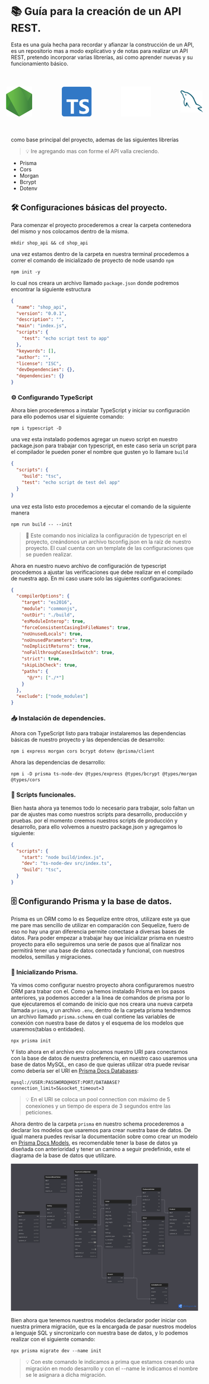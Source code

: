 # 📚 Guía para la creación de un API REST.

Esta es una guía hecha para recordar y afianzar la construcción de un API, es un repositorio mas a modo explicativo y de notas para realizar un API REST, pretendo incorporar varias librerías, asi como aprender nuevas y su funcionamiento básico.

<div align="center" style="display:flex; justify-content:center; align-items:center; gap:40px; padding:40px " >
  <img src="./public/nodejs.svg" alt="NodeJs" width="70" title="NodeJs">
  <img width="20">
  <img src="./public/typescript.svg" alt="TypeScript" width="80" title="TypeScript">
  <img width="20">
  <img src="./public/expressjs.svg" alt="ExpressJs" width="80" title="ExpressJs">
  <img width="20">
  <img src="./public/mysql.svg" alt="Prisma" width="60" title="MySQL">
</div>

como base principal del proyecto, ademas de las siguientes librerías
> 💡 Ire agregando mas con forme el API valla creciendo.

- Prisma
- Cors
- Morgan
- Bcrypt
- Dotenv

## 🛠️ Configuraciones básicas del proyecto.

Para comenzar el proyecto procederemos a crear la carpeta contenedora del mismo y nos colocamos dentro de la misma.

```console
mkdir shop_api && cd shop_api
```
una vez estamos dentro de la carpeta en nuestra terminal procedemos a correr el comando de inicializado de proyecto de node usando ```npm```

```console
npm init -y
```

lo cual nos creara un archivo llamado ```package.json``` donde podremos encontrar la siguiente estructura

```json
{
  "name": "shop_api",
  "version": "0.0.1",
  "description": "",
  "main": "index.js",
  "scripts": {
    "test": "echo script test to app"
  },
  "keywords": [],
  "author": "",
  "license": "ISC",
  "devDependencies": {},
  "dependencies": {}
}
```

### ⚙️ Configurando TypeScript

Ahora bien procederemos a instalar TypeScript y iniciar su configuración para ello podemos usar el siguiente comando:

```console
npm i typescript -D
```

una vez esta instalado podemos agregar un nuevo script en nuestro package.json para trabajar con typescript, en este caso seria un script para el compilador le pueden poner el nombre que gusten yo lo llamare ```build```

```json
{
  "scripts": {
    "build": "tsc",
    "test": "echo script de test del app"
  }
}
```

una vez esta listo esto procedemos a ejecutar el comando de la siguiente manera

```console
npm run build -- --init
```
> 🔎 Este comando nos inicializa la configuración de typescript en el proyecto, creándonos un archivo tsconfig.json en la raíz de nuestro proyecto. El cual cuenta con un template de las configuraciones que se pueden realizar.

Ahora en nuestro nuevo archivo de configuración de typescript procedemos a ajustar las verificaciones que debe realizar en el compilado de nuestra app. En mi caso usare solo las siguientes configuraciones:

```json
{
  "compilerOptions": {
    "target": "es2016",
    "module": "commonjs",
    "outDir": "./build",
    "esModuleInterop": true,
    "forceConsistentCasingInFileNames": true,
    "noUnusedLocals": true,
    "noUnusedParameters": true,
    "noImplicitReturns": true,
    "noFallthroughCasesInSwitch": true,
    "strict": true,
    "skipLibCheck": true,
    "paths": {
      "@/*": ["./*"]
    }
  },
  "exclude": ["node_modules"]
}
```

### 📥 Instalación de dependencies.

Ahora con TypeScript listo para trabajar instalaremos las dependencias básicas de nuestro proyecto y las dependencias de desarrollo:

```console
npm i express morgan cors bcrypt dotenv @prisma/client
```
Ahora las dependencias de desarrollo:

```console
npm i -D prisma ts-node-dev @types/express @types/bcrypt @types/morgan @types/cors
```

### 🔧 Scripts funcionales.

Bien hasta ahora ya tenemos todo lo necesario para trabajar, solo faltan un par de ajustes mas como nuestros scripts para desarrollo, producción y pruebas. por el momento creemos nuestros scripts de producción y desarrollo, para ello volvemos a nuestro package.json y agregamos lo siguiente:

```json
{
  "scripts": {
    "start": "node build/index.js",
    "dev": "ts-node-dev src/index.ts",
    "build": "tsc",
  }
}
```

## 🗄️ Configurando Prisma y la base de datos.

Prisma es un ORM como lo es Sequelize entre otros, utilizare este ya que me pare mas sencillo de utilizar en comparación con Sequelize, fuero de eso no hay una gran diferencia permite conectase a diversas bases de datos. Para poder empezar a trabajar hay que inicializar prisma en nuestro proyecto para ello seguiremos una serie de pasos que al finalizar nos permitirá tener una base de datos conectada y funcional, con nuestros modelos, semillas y migraciones.

### 🏁 Inicializando Prisma.

Ya vimos como configurar nuestro proyecto ahora configuraremos nuestro ORM para trabar con el. Como ya hemos instalado Prisma en los pasos anteriores, ya podemos acceder a la linea de comandos de prisma por lo que ejecutaremos el comando de inicio que nos creara una nueva carpeta llamada ```prisma```, y un archivo ```.env```, dentro de la carpeta prisma tendremos un archivo llamado  ```prisma.schema``` en cual contiene las variables de conexión con nuestra base de datos y el esquema de los modelos que usaremos(tablas o entidades).

```console
npx prisma init
```

Y listo ahora en el archivo env colocamos nuestro URI para conectarnos con la base de datos de nuestra preferencia, en nuestro caso usaremos una base de datos MySQL, en caso de que quieras utilizar otra puede revisar como debería ser el URI en [Prisma Docs Databases]([https://](https://www.prisma.io/docs/orm/overview/databases)):

```console
mysql://USER:PASSWORD@HOST:PORT/DATABASE?connection_limit=5&socket_timeout=3
```
> 💡 En el URI se coloca un pool connection con máximo de 5 conexiones y un tiempo de espera de 3 segundos entre las peticiones.

Ahora dentro de la carpeta ```prisma``` en nuestro schema procederemos a declarar los modelos que usaremos para crear nuestra base de datos. De igual manera puedes revisar la documentación sobre como crear un modelo en [Prisma Docs Models](https://www.prisma.io/docs/orm/prisma-schema/data-model/models), es recomendable tener la base de datos ya diseñada con anterioridad y tener un camino a seguir predefinido, este el diagrama de la base de datos que utilizare.

![Diagrama_Base_de_Datos](/public/images/diagrama_DB.png)

Bien ahora que tenemos nuestros modelos declarador poder iniciar con nuestra primera migración, que es la encargada de pasar nuestros modelos a lenguaje SQL y sincronizarlo con nuestra base de datos, y lo podemos realizar con el siguiente comando:

```console
npx prisma migrate dev --name init
```
> 💡 Con este comando le indicamos a prima que estamos creando una migración en modo desarrollo y con el --name le indicamos el nombre se le asignara a dicha migración.

